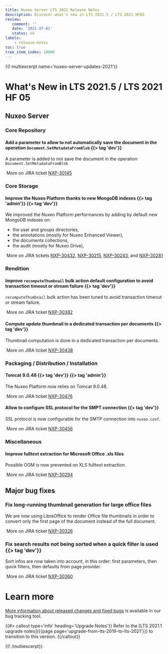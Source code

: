 ```yaml
---
title: Nuxeo Server LTS 2021 Release Notes
description: Discover what's new in LTS 2021.5 / LTS 2021 HF05
review:
   comment: ''
   date: '2021-07-01'
   status: ok
labels:
    - release-notes
toc: true
tree_item_index: 10000
---
```


{{! multiexcerpt name='nuxeo-server-updates-2021'}}
# What's New in LTS 2021.5 / LTS 2021 HF 05

## Nuxeo Server

### Core Repository

#### Add a parameter to allow to not automatically save the document in the operation `Document.SetMetadataFromBlob` {{> tag 'dev'}}

A parameter is added to not save the document in the operation `Document.SetMetadataFromBlob`

<i class="fa fa-long-arrow-right" aria-hidden="true"></i>&nbsp;More on JIRA ticket [NXP-30145](https://jira.nuxeo.com/browse/NXP-30145)

### Core Storage

#### Improve the Nuxeo Platform thanks to new MongoDB indexes {{> tag 'admin'}} {{> tag 'dev'}}

We improved the Nuxeo Platform performances by adding by default new MongoDB indexes on:
 - the user and groups directories,
 - the annotations (mostly for Nuxeo Enhanced Viewer),
 - the documents collections,
 - the audit (mostly for Nuxeo Drive),

<i class="fa fa-long-arrow-right" aria-hidden="true"></i>&nbsp;More on JIRA tickets [NXP-30432](https://jira.nuxeo.com/browse/NXP-30432), [NXP-30215](https://jira.nuxeo.com/browse/NXP-30215), [NXP-30243](https://jira.nuxeo.com/browse/NXP-30243), and [NXP-30281](https://jira.nuxeo.com/browse/NXP-30281)

### Rendition

#### Improve `recomputeThumbnail` bulk action default configuration to avoid transaction timeout or stream failure {{> tag 'dev'}}

`recomputeThumbnail` bulk action has been tuned to avoid transaction timeout or stream failure.

<i class="fa fa-long-arrow-right" aria-hidden="true"></i>&nbsp;More on JIRA ticket [NXP-30382](https://jira.nuxeo.com/browse/NXP-30382)

#### Compute update thumbnail in a dedicated transaction per documents {{> tag 'dev'}}

Thumbnail computation is done in a dedicated transaction per documents.

<i class="fa fa-long-arrow-right" aria-hidden="true"></i>&nbsp;More on JIRA ticket [NXP-30438](https://jira.nuxeo.com/browse/NXP-30438)

### Packaging / Distribution / Installation

#### Tomcat 9.0.48 {{> tag 'dev'}} {{> tag 'admin'}}

The Nuxeo Platform now relies on Tomcat 9.0.48.

<i class="fa fa-long-arrow-right" aria-hidden="true"></i>&nbsp;More on JIRA ticket [NXP-30476](https://jira.nuxeo.com/browse/NXP-30476)

#### Allow to configure SSL protocol for the SMPT connection {{> tag 'dev'}}

SSL protocol is now configurable for the SMTP connection into `nuxeo.conf`.

<i class="fa fa-long-arrow-right" aria-hidden="true"></i>&nbsp;More on JIRA ticket [NXP-30456](https://jira.nuxeo.com/browse/NXP-30456)

### Miscellaneous

#### Improve fulltext extraction for Microsoft Office .xls files

Possible OOM is now prevented on XLS fulltext extraction.

<i class="fa fa-long-arrow-right" aria-hidden="true"></i>&nbsp;More on JIRA ticket [NXP-30294](https://jira.nuxeo.com/browse/NXP-30294)

## Major bug fixes

### Fix long-running thumbnail generation for large office files

We are now using LibreOffice to render Office file thumbnails in order to convert only the first page of the document instead of the full document.

<i class="fa fa-long-arrow-right" aria-hidden="true"></i>&nbsp;More on JIRA ticket [NXP-30326](https://jira.nuxeo.com/browse/NXP-30326)

### Fix search results not being sorted when a quick filter is used {{> tag 'dev'}}

Sort infos are now taken into account, in this order: first parameters, then quick filters, then defaults from page provider.

<i class="fa fa-long-arrow-right" aria-hidden="true"></i>&nbsp;More on JIRA ticket [NXP-30360](https://jira.nuxeo.com/browse/NXP-30360)

# Learn more

[More information about released changes and fixed bugs](https://jira.nuxeo.com/secure/ReleaseNote.jspa?projectId=10011&version=21307) is available in our bug tracking tool.

{{#> callout type='info' heading='Upgrade Notes'}}
Refer to the [LTS 2021.1 upgrade notes]({{page page='upgrade-from-lts-2019-to-lts-2021'}}) to transition to this version.
{{/callout}}


{{! /multiexcerpt}}
